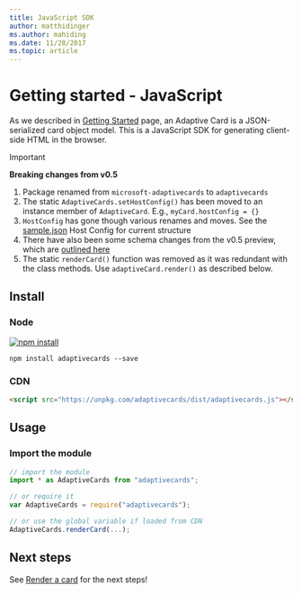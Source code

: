 ```yaml
---
title: JavaScript SDK
author: matthidinger
ms.author: mahiding
ms.date: 11/28/2017
ms.topic: article
---
```


# Getting started - JavaScript

As we described in [Getting Started](../../../authoring-cards/getting-started.md) page, an Adaptive Card is a JSON-serialized card object model. This is a JavaScript SDK for generating client-side HTML in the browser.

> [!IMPORTANT]
> **Breaking changes from v0.5**
> 
> 1. Package renamed from `microsoft-adaptivecards` to `adaptivecards`
> 1. The static `AdaptiveCards.setHostConfig()` has been moved to an instance member of `AdaptiveCard`. E.g., `myCard.hostConfig = {}` 
> 1. `HostConfig` has gone though various renames and moves. See the [sample.json](https://github.com/Microsoft/AdaptiveCards/blob/master/samples/HostConfig/sample.json) Host Config for current structure
> 1. There have also been some schema changes from the v0.5 preview, which are [outlined here](https://github.com/Microsoft/AdaptiveCards/pull/633)
> 1. The static `renderCard()` function was removed as it was redundant with the class methods. Use `adaptiveCard.render()` as described below. 


## Install

### Node

[![npm install](https://img.shields.io/npm/v/adaptivecards.svg)](https://www.npmjs.com/package/adaptivecards)

```console
npm install adaptivecards --save
```

### CDN

```html
<script src="https://unpkg.com/adaptivecards/dist/adaptivecards.js"></script>
```

## Usage

### Import the module

```js
// import the module
import * as AdaptiveCards from "adaptivecards";

// or require it
var AdaptiveCards = require("adaptivecards");

// or use the global variable if loaded from CDN
AdaptiveCards.renderCard(...);
```

## Next steps

See [Render a card](render-a-card.md) for the next steps!
